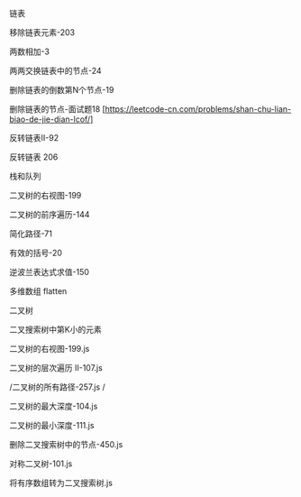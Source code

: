 
链表

移除链表元素-203

两数相加-3

两两交换链表中的节点-24

删除链表的倒数第N个节点-19

删除链表的节点-面试题18
[https://leetcode-cn.com/problems/shan-chu-lian-biao-de-jie-dian-lcof/]

反转链表II-92

反转链表 206


栈和队列

二叉树的右视图-199

二叉树的前序遍历-144

简化路径-71

有效的括号-20

逆波兰表达式求值-150

多维数组 flatten

二叉树

二叉搜索树中第K小的元素

二叉树的右视图-199.js 

二叉树的层次遍历 II-107.js

/二叉树的所有路径-257.js /

二叉树的最大深度-104.js

二叉树的最小深度-111.js

删除二叉搜索树中的节点-450.js

对称二叉树-101.js

将有序数组转为二叉搜索树.js